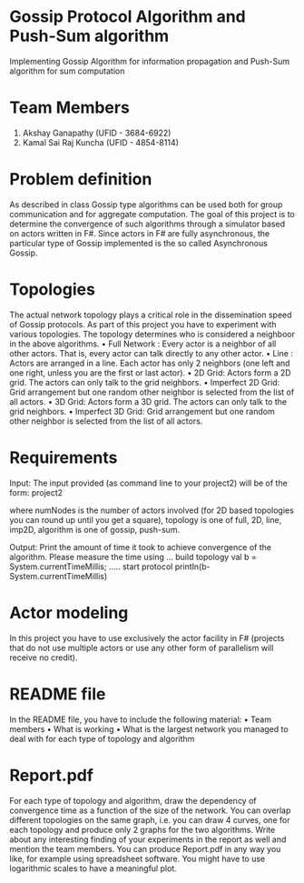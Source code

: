 # Gossip Protocol Algorithm and Push-Sum algorithm
Implementing Gossip Algorithm for information propagation and Push-Sum algorithm for sum computation

# Team Members
1. Akshay Ganapathy (UFID - 3684-6922)
2. Kamal Sai Raj Kuncha (UFID - 4854-8114)

# Problem definition
As described in class Gossip type algorithms can be used both for group communication and for aggregate computation. The goal of this project is to determine the convergence of such algorithms through a simulator based on actors written in F#. Since actors in F# are fully asynchronous, the particular type of Gossip implemented is the so called Asynchronous Gossip.

# Topologies
The actual network topology plays a critical role in the dissemination speed of Gossip protocols. As part of this project you have to experiment with various topologies. The topology determines who is considered a neighboor in the above algorithms.
    • Full Network : Every actor is a neighbor of all other actors. That is, every actor can talk directly to any other actor.
    • Line : Actors are arranged in a line. Each actor has only 2 neighbors (one left and one right, unless you are the first or last actor).
    • 2D Grid: Actors form a 2D grid. The actors can only talk to the grid neighbors.
    • Imperfect 2D Grid: Grid arrangement but one random other neighbor is selected from the list of all actors.
    • 3D Grid: Actors form a 3D grid. The actors can only talk to the grid neighbors.
    • Imperfect 3D Grid: Grid arrangement but one random other neighbor is selected from the list of all actors.

# Requirements
Input: The input provided (as command line to your project2) will be of the form:
    project2 <numNodes> <topology> <algorithm>

where numNodes is the number of actors involved (for 2D based topologies you can round up until you get a square), topology is one of full, 2D, line,
imp2D, algorithm is one of gossip, push-sum.


Output: Print the amount of time it took to achieve convergence of the algorithm. Please measure the time using
... build topology
val b = System.currentTimeMillis;
..... start protocol
println(b-System.currentTimeMillis)

# Actor modeling
In this project you have to use exclusively the actor facility in F# (projects that do not use multiple actors or use any other form of parallelism will receive no credit).

# README file
In the README file, you have to include the following material:
    • Team members
    • What is working
    • What is the largest network you managed to deal with for each type of topology and algorithm

# Report.pdf
For each type of topology and algorithm, draw the dependency of convergence time as a function of the size of the network. You can overlap different topologies on the same graph, i.e. you can draw 4 curves, one for each topology and produce only 2 graphs for the two algorithms. Write about any interesting finding of your experiments in the report as well and mention the team members. You can produce Report.pdf in any way you like, for example using spreadsheet software. You might have to use logarithmic scales to have a meaningful plot.